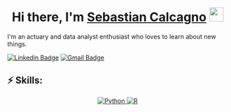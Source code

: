
<h1 align="center">Hi there, I'm <a href="https://www.blackcater.win/" target="_blank">Sebastian Calcagno</a> <img
src="https://github.com/blackcater/blackcater/raw/main/images/Hi.gif" height="32" /></h1>

I'm an actuary and data analyst enthusiast who loves to learn about new things. 

[![Linkedin Badge](https://img.shields.io/badge/-LinkedIn-blue?style=flat-square&logo=Linkedin&logoColor=white&link=https://www.linkedin.com/in/sebastian-calcagno-/)](https://www.linkedin.com/in/sebastian-calcagno-/)
[![Gmail Badge](https://img.shields.io/badge/-Gmail-d14836?style=flat-square&logo=Gmail&logoColor=white&link=mail@sebcalcagno@gmail.com)](mailto:mail@sebcalcagno@gmail.com)

## ⚡ Skills:
<p align="center">
  <a href="https://www.python.org/" target="_blank">
    <img src="https://img.shields.io/badge/Python-%2314354C.svg?style=flat-square&logo=python&logoColor=white" alt="Python">
  </a>
  <a href="https://www.r-project.org/" target="_blank">
    <img src="https://img.shields.io/badge/R-%23276DC3.svg?style=flat-square&logo=R&logoColor=white" alt="R">
  </a>
   <a
  [GitHub](https://img.shields.io/badge/-GitHub-181717?style=flat-square&logo=github) >
  </a>
